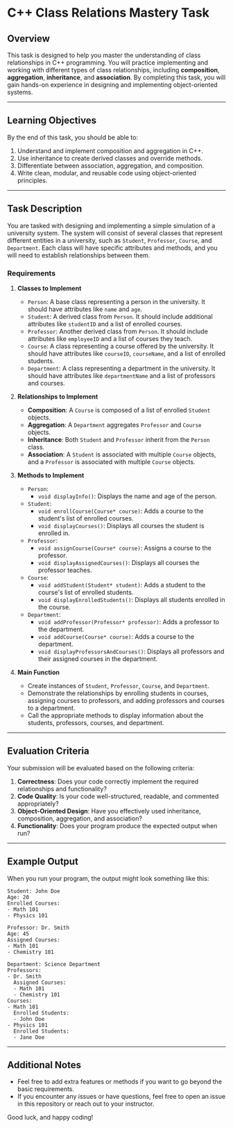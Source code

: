 # C++ Class Relations Mastery Task

## Overview

This task is designed to help you master the understanding of class relationships in C++ programming. You will practice implementing and working with different types of class relationships, including **composition**, **aggregation**, **inheritance**, and **association**. By completing this task, you will gain hands-on experience in designing and implementing object-oriented systems.

---

## Learning Objectives

By the end of this task, you should be able to:
1. Understand and implement composition and aggregation in C++.
2. Use inheritance to create derived classes and override methods.
3. Differentiate between association, aggregation, and composition.
4. Write clean, modular, and reusable code using object-oriented principles.

---

## Task Description

You are tasked with designing and implementing a simple simulation of a university system. The system will consist of several classes that represent different entities in a university, such as `Student`, `Professor`, `Course`, and `Department`. Each class will have specific attributes and methods, and you will need to establish relationships between them.

### Requirements

1. **Classes to Implement**
   - `Person`: A base class representing a person in the university. It should have attributes like `name` and `age`.
   - `Student`: A derived class from `Person`. It should include additional attributes like `studentID` and a list of enrolled courses.
   - `Professor`: Another derived class from `Person`. It should include attributes like `employeeID` and a list of courses they teach.
   - `Course`: A class representing a course offered by the university. It should have attributes like `courseID`, `courseName`, and a list of enrolled students.
   - `Department`: A class representing a department in the university. It should have attributes like `departmentName` and a list of professors and courses.

2. **Relationships to Implement**
   - **Composition**: A `Course` is composed of a list of enrolled `Student` objects.
   - **Aggregation**: A `Department` aggregates `Professor` and `Course` objects.
   - **Inheritance**: Both `Student` and `Professor` inherit from the `Person` class.
   - **Association**: A `Student` is associated with multiple `Course` objects, and a `Professor` is associated with multiple `Course` objects.

3. **Methods to Implement**
   - `Person`:
     - `void displayInfo()`: Displays the name and age of the person.
   - `Student`:
     - `void enrollCourse(Course* course)`: Adds a course to the student's list of enrolled courses.
     - `void displayCourses()`: Displays all courses the student is enrolled in.
   - `Professor`:
     - `void assignCourse(Course* course)`: Assigns a course to the professor.
     - `void displayAssignedCourses()`: Displays all courses the professor teaches.
   - `Course`:
     - `void addStudent(Student* student)`: Adds a student to the course's list of enrolled students.
     - `void displayEnrolledStudents()`: Displays all students enrolled in the course.
   - `Department`:
     - `void addProfessor(Professor* professor)`: Adds a professor to the department.
     - `void addCourse(Course* course)`: Adds a course to the department.
     - `void displayProfessorsAndCourses()`: Displays all professors and their assigned courses in the department.

4. **Main Function**
   - Create instances of `Student`, `Professor`, `Course`, and `Department`.
   - Demonstrate the relationships by enrolling students in courses, assigning courses to professors, and adding professors and courses to a department.
   - Call the appropriate methods to display information about the students, professors, courses, and department.

---


## Evaluation Criteria

Your submission will be evaluated based on the following criteria:
1. **Correctness**: Does your code correctly implement the required relationships and functionality?
2. **Code Quality**: Is your code well-structured, readable, and commented appropriately?
3. **Object-Oriented Design**: Have you effectively used inheritance, composition, aggregation, and association?
4. **Functionality**: Does your program produce the expected output when run?

---

## Example Output

When you run your program, the output might look something like this:

```
Student: John Doe
Age: 20
Enrolled Courses:
- Math 101
- Physics 101

Professor: Dr. Smith
Age: 45
Assigned Courses:
- Math 101
- Chemistry 101

Department: Science Department
Professors:
- Dr. Smith
  Assigned Courses:
  - Math 101
  - Chemistry 101
Courses:
- Math 101
  Enrolled Students:
  - John Doe
- Physics 101
  Enrolled Students:
  - Jane Doe
```

---

## Additional Notes

- Feel free to add extra features or methods if you want to go beyond the basic requirements.
- If you encounter any issues or have questions, feel free to open an issue in this repository or reach out to your instructor.

Good luck, and happy coding!
